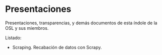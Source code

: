 Presentaciones
==============

Presentaciones, transparencias, y demás documentos de esta índole de la OSL y sus miembros.

Listado:
* Scraping. Recabación de datos con Scrapy.
